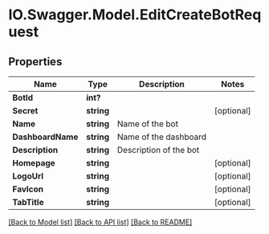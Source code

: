 # IO.Swagger.Model.EditCreateBotRequest
## Properties

Name | Type | Description | Notes
------------ | ------------- | ------------- | -------------
**BotId** | **int?** |  | 
**Secret** | **string** |  | [optional] 
**Name** | **string** | Name of the bot | 
**DashboardName** | **string** | Name of the dashboard | 
**Description** | **string** | Description of the bot | 
**Homepage** | **string** |  | [optional] 
**LogoUrl** | **string** |  | [optional] 
**FavIcon** | **string** |  | [optional] 
**TabTitle** | **string** |  | [optional] 

[[Back to Model list]](../README.md#documentation-for-models) [[Back to API list]](../README.md#documentation-for-api-endpoints) [[Back to README]](../README.md)

